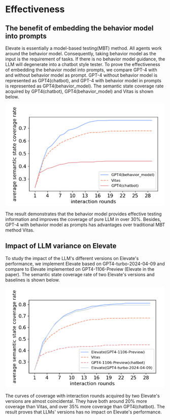 # Effectiveness

## The benefit of embedding the behavior model into prompts
Elevate is essentially a model-based testing(MBT) method.
All agents work around the behavior model.
Consequently, taking behavior model as the input is the requirement of tasks.
If there is no behavior model guidance, the LLM will degenerate into a chatbot style tester.
To prove the effectiveness of embedding the behavior model into prompts, we compare GPT-4 with and without behavior model as prompt. 
GPT-4 without behavior model is represented as GPT4(chatbot), and GPT-4 with behavior model in prompts is represented as GPT4(behavior_model).
The semantic state coverage rate acquired by GPT4(chatbot), GPT4(behavior_model) and Vitas is shown below.

![路径](figure/fse3_gpt4_w_wo_bm.png)

The result demonstrates that the behavior model provides effective testing information and improves the coverage of pure LLM in over 30%. 
Besides, GPT-4 with behavior model as prompts has advantages over traditional MBT method Vitas.

## Impact of LLM variance on Elevate

To study the impact of the LLM's different versions on Elevate's performance, we implement Elevate based on GPT4-turbo-2024-04-09 and compare to Elevate implemented on GPT4-1106-Preview (Elevate in the paper).
The semantic state coverage rate of two Elevate's versions and baselines is shown below.

![路径](figure/fse4_diff_LLM_versions.png)

The curves of coverage with interaction rounds acquired by two Elevate's versions are almost coincidental.
They have both around 20% more coverage than Vitas, and over 35% more coverage than GPT4(chatbot).
The result proves that LLMs' versions has no impact on Elevate's performance.